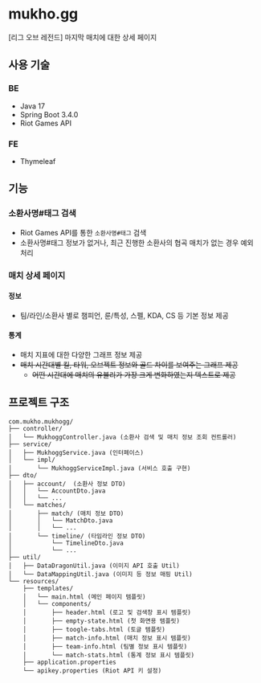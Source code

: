 # mukho.gg

[리그 오브 레전드] 마지막 매치에 대한 상세 페이지

## 사용 기술

### BE

- Java 17
- Spring Boot 3.4.0
- Riot Games API

### FE

- Thymeleaf

## 기능

### 소환사명#태그 검색

- Riot Games API를 통한 `소환사명#태그` 검색
- 소환사명#태그 정보가 없거나, 최근 진행한 소환사의 협곡 매치가 없는 경우 예외 처리

### 매치 상세 페이지

#### 정보

- 팀/라인/소환사 별로 챔피언, 룬/특성, 스펠, KDA, CS 등 기본 정보 제공

#### 통계

- 매치 지표에 대한 다양한 그래프 정보 제공
- ~~매치 시간대별 킬, 타워, 오브젝트 정보와 골드 차이를 보여주는 그래프 제공~~
  - ~~어떤 시간대에 매치의 유불리가 가장 크게 변화하였는지 텍스트로 제공~~

## 프로젝트 구조

```
com.mukho.mukhogg/
├── controller/
│   └── MukhoggController.java (소환사 검색 및 매치 정보 조회 컨트롤러)
├── service/
│   ├── MukhoggService.java (인터페이스)
│   └── impl/
│       └── MukhoggServiceImpl.java (서비스 호출 구현)
├── dto/
│   ├── account/  (소환사 정보 DTO)
│   │   └── AccountDto.java
│   │   └── ...
│   └── matches/
│       ├── match/ (매치 정보 DTO)
│       │   └── MatchDto.java
│       │   └── ...
│       └── timeline/ (타임라인 정보 DTO)
│           └── TimelineDto.java
│           └── ...
├── util/
│   ├── DataDragonUtil.java (이미지 API 호출 Util)
│   └── DataMappingUtil.java (이미지 등 정보 매핑 Util)
└── resources/
    ├── templates/
    │   └── main.html (메인 페이지 템플릿)
    │   └── components/
    │       ├── header.html (로고 및 검색창 표시 템플릿)
    │       ├── empty-state.html (첫 화면용 템플릿)
    │       ├── toogle-tabs.html (토글 템플릿)
    │       ├── match-info.html (매치 정보 표시 템플릿)
    │       ├── team-info.html (팀별 정보 표시 템플릿)
    │       └── match-stats.html (통계 정보 표시 템플릿)
    ├── application.properties
    └── apikey.properties (Riot API 키 설정)
```
